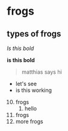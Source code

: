 # frogs

## types of frogs

*Is this bold*

**is this bold** 

> matthias says hi 

* let's see
* is this working

10. frogs
    1. hello
12. frogs
13. more frogs
